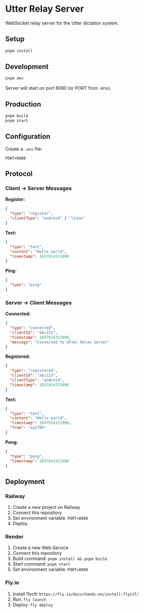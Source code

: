# Utter Relay Server

WebSocket relay server for the Utter dictation system.

## Setup

```bash
pnpm install
```

## Development

```bash
pnpm dev
```

Server will start on port 8080 (or PORT from .env).

## Production

```bash
pnpm build
pnpm start
```

## Configuration

Create a `.env` file:

```
PORT=8080
```

## Protocol

### Client → Server Messages

**Register:**
```json
{
  "type": "register",
  "clientType": "android" | "linux"
}
```

**Text:**
```json
{
  "type": "text",
  "content": "Hello world",
  "timestamp": 1697654321000
}
```

**Ping:**
```json
{
  "type": "ping"
}
```

### Server → Client Messages

**Connected:**
```json
{
  "type": "connected",
  "clientId": "abc123",
  "timestamp": 1697654321000,
  "message": "Connected to Utter Relay Server"
}
```

**Registered:**
```json
{
  "type": "registered",
  "clientId": "abc123",
  "clientType": "android",
  "timestamp": 1697654321000
}
```

**Text:**
```json
{
  "type": "text",
  "content": "Hello world",
  "timestamp": 1697654321000,
  "from": "xyz789"
}
```

**Pong:**
```json
{
  "type": "pong",
  "timestamp": 1697654321000
}
```

## Deployment

### Railway

1. Create a new project on Railway
2. Connect this repository
3. Set environment variable: `PORT=8080`
4. Deploy

### Render

1. Create a new Web Service
2. Connect this repository
3. Build command: `pnpm install && pnpm build`
4. Start command: `pnpm start`
5. Set environment variable: `PORT=8080`

### Fly.io

1. Install flyctl: `https://fly.io/docs/hands-on/install-flyctl/`
2. Run: `fly launch`
3. Deploy: `fly deploy`
